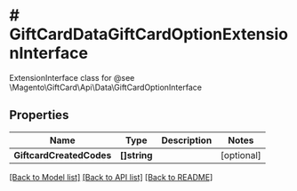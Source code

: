 # # GiftCardDataGiftCardOptionExtensionInterface
ExtensionInterface class for @see \\Magento\\GiftCard\\Api\\Data\\GiftCardOptionInterface

## Properties 


Name | Type | Description | Notes
------------ | ------------- | ------------- | -------------
**GiftcardCreatedCodes**| **[]string** |   | [optional]


[[Back to Model list]](../../README.md#models) [[Back to API list]](../../README.md#endpoints) [[Back to README]](../../README.md)

